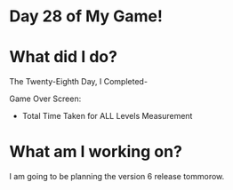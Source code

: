 # Day 28 of My Game!

# What did I do?

The Twenty-Eighth Day, I Completed-

Game Over Screen:

* Total Time Taken for ALL Levels Measurement

# What am I working on? 

I am going to be planning the version 6 release tommorow. 
